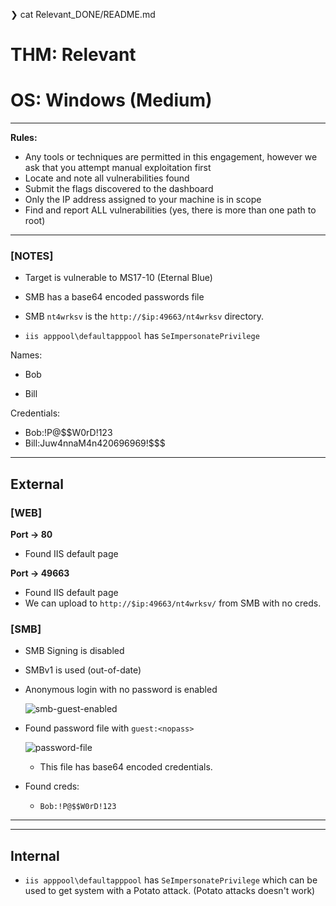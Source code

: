 ❯ cat Relevant_DONE/README.md 
# THM: Relevant
# OS: Windows (Medium)

----

**Rules:**

- Any tools or techniques are permitted in this engagement, however we ask that you attempt manual exploitation first
- Locate and note all vulnerabilities found
- Submit the flags discovered to the dashboard
- Only the IP address assigned to your machine is in scope
- Find and report ALL vulnerabilities (yes, there is more than one path to root)

----

### [NOTES]

- Target is vulnerable to MS17-10 (Eternal Blue)

- SMB has a base64 encoded passwords file

- SMB `nt4wrksv` is the `http://$ip:49663/nt4wrksv` directory.

- `iis apppool\defaultapppool` has `SeImpersonatePrivilege`

Names:

- Bob

- Bill

Credentials:

- Bob:!P@$$W0rD!123
- Bill:Juw4nnaM4n420696969!$$$

----

## External

### [WEB]

**Port -> 80**

- Found IIS default page

**Port -> 49663**

- Found IIS default page
- We can upload to `http://$ip:49663/nt4wrksv/` from SMB with no creds.

### [SMB]

- SMB Signing is disabled

- SMBv1 is used (out-of-date)

- Anonymous login with no password is enabled
  
  ![smb-guest-enabled](POC-img/smb-guest-enabled.png)

- Found password file with `guest:<nopass>`
  
  ![password-file](POC-img/password-file.png)
  
  - This file has base64 encoded credentials.

- Found creds:
  
  - `Bob:!P@$$W0rD!123`

----

----

## Internal

- `iis apppool\defaultapppool` has  `SeImpersonatePrivilege` which can be used to get system with a Potato attack. (Potato attacks doesn't work)
